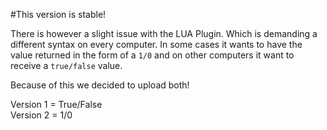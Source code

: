 #This version is stable!

There is however a slight issue with the LUA Plugin. Which is demanding a different syntax on every computer. 
In some cases it wants to have the value returned in the form of a `1/0` and on other computers it want to receive a `true/false` value.<br>

Because of this we decided to upload both!<br>

Version 1 = True/False<br>
Version 2 = 1/0<br>
